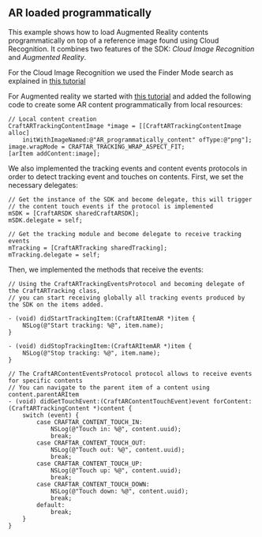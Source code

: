## AR loaded programmatically

This example shows how to load Augmented Reality contents 
programmatically on top of a reference image found using Cloud Recognition. It combines two features of the SDK: *Cloud Image Recognition* and *Augmented Reality*.

For the Cloud Image Recognition we used the Finder Mode search as 
explained in [this tutorial](http://support.catchoom.com/customer/en/portal/articles/1887576-tutorial-use-cloud-image-recognition-on-ios)

For Augmented reality we started with [this tutorial](http://support.catchoom.com/customer/en/portal/articles/1887500-tutorial-use-tracking-on-ios)
and added the following code to create some AR content programmatically from local resources:

```
// Local content creation
CraftARTrackingContentImage *image = [[CraftARTrackingContentImage alloc] 
    initWithImageNamed:@"AR_programmatically_content" ofType:@"png"];
image.wrapMode = CRAFTAR_TRACKING_WRAP_ASPECT_FIT;
[arItem addContent:image];
```

We also implemented the tracking events and content events protocols in order to detect tracking event and touches on contents. First, we set the necessary delegates:

```
// Get the instance of the SDK and become delegate, this will trigger
// the content touch events if the protocol is implemented
mSDK = [CraftARSDK sharedCraftARSDK];
mSDK.delegate = self;

// Get the tracking module and become delegate to receive tracking events
mTracking = [CraftARTracking sharedTracking];
mTracking.delegate = self;
```

Then, we implemented the methods that receive the events:

```
// Using the CraftARTrackingEventsProtocol and becoming delegate of the CraftARTracking class,
// you can start receiving globally all tracking events produced by the SDK on the items added.

- (void) didStartTrackingItem:(CraftARItemAR *)item {
    NSLog(@"Start tracking: %@", item.name);
}

- (void) didStopTrackingItem:(CraftARItemAR *)item {
    NSLog(@"Stop tracking: %@", item.name);
}

// The CraftARContentEventsProtocol protocol allows to receive events for specific contents
// You can navigate to the parent item of a content using content.parentARItem
- (void) didGetTouchEvent:(CraftARContentTouchEvent)event forContent:(CraftARTrackingContent *)content {
    switch (event) {
        case CRAFTAR_CONTENT_TOUCH_IN:
            NSLog(@"Touch in: %@", content.uuid);
            break;
        case CRAFTAR_CONTENT_TOUCH_OUT:
            NSLog(@"Touch out: %@", content.uuid);
            break;
        case CRAFTAR_CONTENT_TOUCH_UP:
            NSLog(@"Touch up: %@", content.uuid);
            break;
        case CRAFTAR_CONTENT_TOUCH_DOWN:
            NSLog(@"Touch down: %@", content.uuid);
            break;
        default:
            break;
    }
}

```
